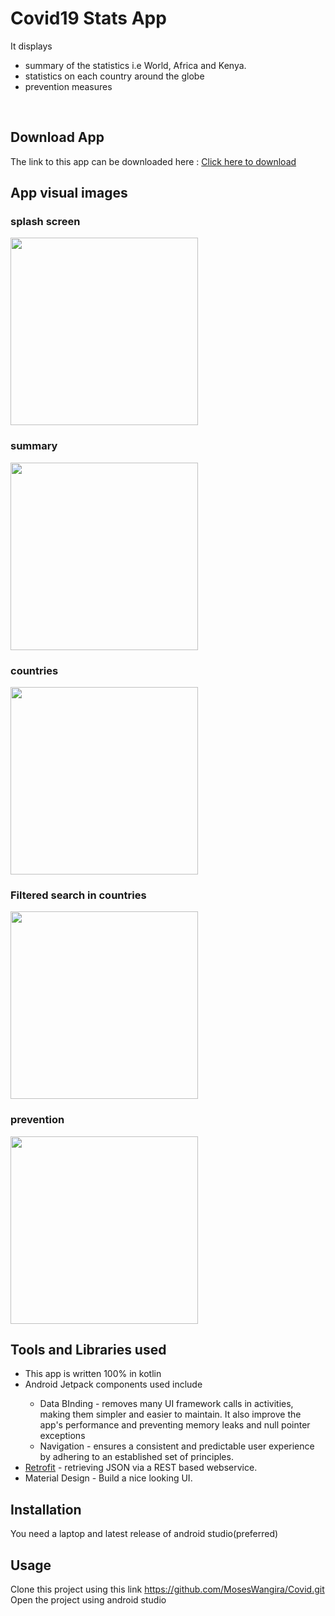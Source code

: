 
# Covid19 Stats App

It displays<br>
<ul>
  <li>summary of the statistics i.e World, Africa and Kenya.</li>
  <li>statistics on each country around the globe</li>
  <li>prevention measures</li>
</ul>
<br>

## Download App
The link to this app can be downloaded here : <a href ="https://drive.google.com/file/d/1DEE2FvTC9EQTGB-Rikq1TWEh1LokQ-xw/view?usp=sharing">Click here to download</a>

## App visual images
### splash screen
<img src = "images/splash.png" width = "300"/>

### summary
<img src = "images/summary.png" width = "300"/>

### countries
<img src = "images/regions.png" width = "300"/>

### Filtered search in countries
<img src = "images/filtered%20search.png" width = "300"/>

### prevention
<img src = "images/prevention.png" width = "300"/>
<br>

## Tools and Libraries used
<ul>
  <li>This app is written 100% in kotlin</li>
  <li>Android Jetpack components used include</li>
    <ul>
      <li>Data BInding - removes many UI framework calls in activities, making them simpler and easier to maintain.
                        It also improve the app's performance and preventing memory leaks and null pointer exceptions
      </li>
      <li>
        Navigation - ensures a consistent and predictable user experience by adhering to an established set of principles.
      </li>
    </ul>
  <li><a href ="https://square.github.io/retrofit/">Retrofit</a> -  retrieving JSON via a REST based webservice.</li>
  <li>Material Design -  Build a nice looking UI.</li>
</ul>
 
  
## Installation
You need a laptop and latest release of android studio(preferred)

## Usage
Clone this project using this link <a href = "https://github.com/MosesWangira/Covid.git">https://github.com/MosesWangira/Covid.git</a><br>
Open the project using android studio


